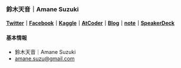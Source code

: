 ### 鈴木天音｜Amane Suzuki

**[Twitter](https://twitter.com/SakuEji)｜[Facebook](https://www.facebook.com/amane.suzu)｜[Kaggle](https://www.kaggle.com/amaotone)｜[AtCoder](https://atcoder.jp/users/amaotone)｜[Blog](https://amalog.hateblo.jp/)｜[note](https://note.com/amaotone)｜[SpeakerDeck](https://speakerdeck.com/amaotone)**

#### 基本情報

- 鈴木天音｜Amane Suzuki
- amane.suzu@gmail.com
